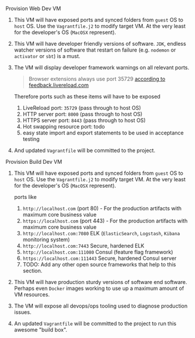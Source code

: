 Provision Web Dev VM

1. This VM will have exposed ports and synced folders from `guest` OS to `host` OS.  Use the `Vagrantfile.j2` to modify target VM.  At the very least for the developer's OS (`MacOSX` represent).


1. This VM will have developer friendly versions of software.  `JDK`, endless watcher versions of software that restart on failure (e.g. `nodemon` or `activator` or `sbt`) is a must.
1. The VM will display developer framework warnings on all relevant ports.

    > Browser extensions always use port 35729
    [according to feedback.livereload.com](http://feedback.livereload.com/knowledgebase/articles/195869-how-to-change-the-port-number-livereload-listens-o)

    Therefore ports such as these items will have to be exposed
    1. LiveReload port: `35729` (pass through to host OS)
    1. HTTP server port: `8000` (pass through to host OS)
    1. HTTPS server port: `8443` (pass through to host OS)
    1. Hot swapping resource port: todo
    1. easy state import and export statements to be used in acceptance testing
1. And updated `Vagrantfile` will be committed to the project.


Provision Build Dev VM

1. This VM will have exposed ports and synced folders from `guest` OS to `host` OS.  Use the `Vagrantfile.j2` to modify target VM.  At the very least for the developer's OS (`MacOSX` represent).

    ports like
    1. `http://localhost.com` (port 80)  - For the production artifacts with maximum core business value
    1. `https://localhost.com` (port 443) - For the production artifacts with maximum core business value
    1. `http://localhost.com:7080` ELK (`ElasticSearch`, `Logstash`, `Kibana` monitoring system)
    1. `http://localhost.com:7443` Secure, hardened ELK
    1. `http://localhost.com:111080` Consul (feature flag framework)
    1. `https://localhost.com:111443` Secure, hardened Consul server
    1. TODO: Add any other open source frameworks that help to this section.


1. This VM will have production sturdy versions of software end software.  Perhaps even `Docker` images working to use up a maximum amount of VM resources.
1. The VM will expose all devops/ops tooling used to diagnose production issues.
1. An updated `Vagrantfile` will be committed to the project to run this awesome "build box".
